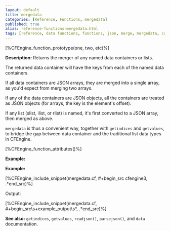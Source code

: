 ```yaml
---
layout: default
title: mergedata
categories: [Reference, Functions, mergedata]
published: true
alias: reference-functions-mergedata.html
tags: [reference, data functions, functions, json, merge, mergedata, container]
---
```


[%CFEngine_function_prototype(one, two, etc)%]

**Description:** Returns the merger of any named data containers or lists.

The returned data container will have the keys from each of the named
data containers.

If all data containers are JSON arrays, they are merged into a single
array, as you'd expect from merging two arrays.

If any of the data containers are JSON objects, all the containers are
treated as JSON objects (for arrays, the key is the element's offset).

If any list (slist, ilist, or rlist) is named, it's first converted to
a JSON array, then merged as above.

`mergedata` is thus a convenient way, together with `getindices` and
`getvalues`, to bridge the gap between data container and the
traditional list data types in CFEngine.

[%CFEngine_function_attributes()%]

**Example:**

**Example:**

[%CFEngine_include_snippet(mergedata.cf, #\+begin_src cfengine3, .*end_src)%]

Output:

[%CFEngine_include_snippet(mergedata.cf, #\+begin_src\s+example_output\s*, .*end_src)%]

**See also:** `getindices`, `getvalues`, `readjson()`, `parsejson()`, and `data` documentation.
